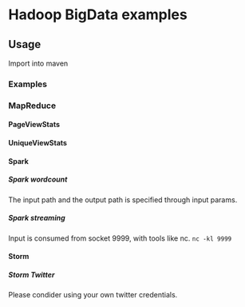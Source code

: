 # Hadoop BigData examples

## Usage
Import into maven

### Examples

### MapReduce
#### PageViewStats

#### UniqueViewStats

#### Spark
##### Spark wordcount
The input path and the output path is specified through input params. 

##### Spark streaming
Input is consumed from socket 9999, with tools like nc.
`nc -kl 9999`

#### Storm
##### Storm Twitter
Please condider using your own twitter credentials. 
